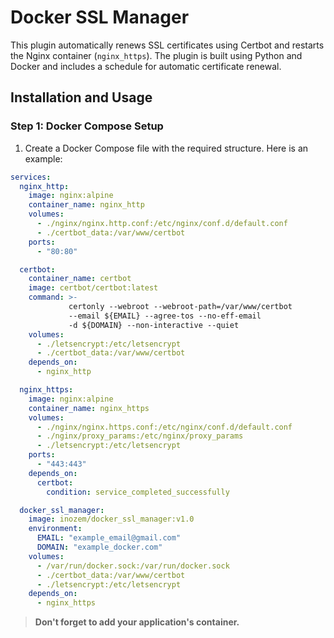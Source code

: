 # Docker SSL Manager

This plugin automatically renews SSL certificates using Certbot and restarts the Nginx container (`nginx_https`). The plugin is built using Python and Docker and includes a schedule for automatic certificate renewal.

## Installation and Usage

### Step 1: Docker Compose Setup

1. Сreate a Docker Compose file with the required structure. Here is an example:

```yaml
services:
  nginx_http:
    image: nginx:alpine
    container_name: nginx_http
    volumes:
      - ./nginx/nginx.http.conf:/etc/nginx/conf.d/default.conf
      - ./certbot_data:/var/www/certbot
    ports:
      - "80:80"

  certbot:
    container_name: certbot
    image: certbot/certbot:latest
    command: >- 
             certonly --webroot --webroot-path=/var/www/certbot
             --email ${EMAIL} --agree-tos --no-eff-email
             -d ${DOMAIN} --non-interactive --quiet
    volumes:
      - ./letsencrypt:/etc/letsencrypt
      - ./certbot_data:/var/www/certbot
    depends_on:
      - nginx_http

  nginx_https:
    image: nginx:alpine
    container_name: nginx_https
    volumes:
      - ./nginx/nginx.https.conf:/etc/nginx/conf.d/default.conf
      - ./nginx/proxy_params:/etc/nginx/proxy_params
      - ./letsencrypt:/etc/letsencrypt
    ports:
      - "443:443"
    depends_on:
      certbot:
        condition: service_completed_successfully

  docker_ssl_manager:
    image: inozem/docker_ssl_manager:v1.0
    environment:
      EMAIL: "example_email@gmail.com"
      DOMAIN: "example_docker.com"
    volumes:
      - /var/run/docker.sock:/var/run/docker.sock
      - ./certbot_data:/var/www/certbot
      - ./letsencrypt:/etc/letsencrypt
    depends_on:
      - nginx_https
```
> **Don't forget to add your application's container.**
